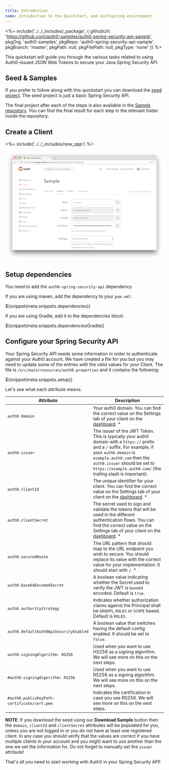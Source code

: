 ```yaml
---
title: Introduction
name: Introduction to the Quickstart, and configuring environment
---
```


<%= include('../../_includes/_package', {
githubUrl: 'https://github.com/auth0-samples/auth0-spring-security-api-sample',
pkgOrg: 'auth0-samples',
pkgRepo: 'auth0-spring-security-api-sample',
pkgBranch: 'master',
pkgPath: null,
pkgFilePath: null,
pkgType: 'none'
}) %>

This quickstart will guide you through the various tasks related to using Auth0-issued JSON Web Tokens to secure your Java Spring Security API.

## Seed & Samples

If you prefer to follow along with this quickstart you can download the [seed project](https://github.com/auth0-samples/auth0-spring-security-api-sample/00-Starter-Seed). The seed project is just a basic Spring Security API.

The final project after each of the steps is also available in the [Sample repository](https://github.com/auth0-samples/auth0-spring-security-api-sample). You can find the final result for each step in the relevant folder inside the repository.

## Create a Client

<%= include('../../_includes/_new_app') %>_

![App Dashboard](/media/articles/angularjs/app_dashboard.png)


## Setup dependencies

You need to add the `auth0-spring-security-api` dependency.

If you are using maven, add the dependency to your `pom.xml`:

${snippet(meta.snippets.dependencies)}

If you are using Gradle, add it to the dependencies block:

${snippet(meta.snippets.dependenciesGradle)}

## Configure your Spring Security API

Your Spring Security API needs some information in order to authenticate against your Auth0 account. We have created a file for you but you may need to update some of the entries with the valid values for your Client. The file is `/src/main/resources/auth0.properties` and it contains the following:

${snippet(meta.snippets.setup)}

Let's see what each attribute means.

| Attribute | Description|
| --- | --- |
| `auth0.domain` | Your auth0 domain. You can find the correct value on the Settings tab of your client on the [dashboard](${uiURL}/#/applications). * |
| `auth0.issuer` | The issuer of the JWT Token. This is typically your auth0 domain with a `https://` prefix and a `/` suffix. For example, if your `auth0.domain` is `example.auth0.com` then the `auth0.issuer` should be set to `https://example.auth0.com/` (the trailing slash is important). |
| `auth0.clientId` | The unique identifier for your client. You can find the correct value on the Settings tab of your client on the [dashboard](${uiURL}/#/applications). * |
| `auth0.clientSecret` | The secret used to sign and validate the tokens that will be used in the different authentication flows. You can find the correct value on the Settings tab of your client on the [dashboard](${uiURL}/#/applications). * |
| `auth0.securedRoute` | The URL pattern that should map to the URL endpoint you wish to secure. You should replace its value with the correct value for your implementation. It should start with `/`. * |
| `auth0.base64EncodedSecret` | A boolean value indicating whether the Secret used to verify the JWT is `base64` encoded. Default is `true`. |
| `auth0.authorityStrategy` | Indicates whether authorization claims against the Principal shall be `GROUPS`, `ROLES` or `SCOPE` based. Default is `ROLES`. |
| `auth0.defaultAuth0ApiSecurityEnabled` | A boolean value that switches having the default config enabled. It should be set to `false`. |
| `auth0.signingAlgorithm: HS256` | Used when you want to use HS256 as a signing algorithm. We will see more on this on the next steps. |
| `#auth0.signingAlgorithm: RS256` | Used when you want to use RS256 as a signing algorithm. We will see more on this on the next steps. |
| `#auth0.publicKeyPath: certificate/cert.pem` | Indicates the certification in case you use RS256. We will see more on this on the next steps. |

**NOTE**: If you download the seed using our **Download Sample** button then the `domain`, `clientId` and `clientSecret` attributes will be populated for you, unless you are not logged in or you do not have at least one registered client. In any case you should verify that the values are correct if you have multiple clients in your account and you might want to use another than the one we set the information for. Do not forget to manually set the `issuer` attribute!


That's all you need to start working with Auth0 in your Spring Security API!
